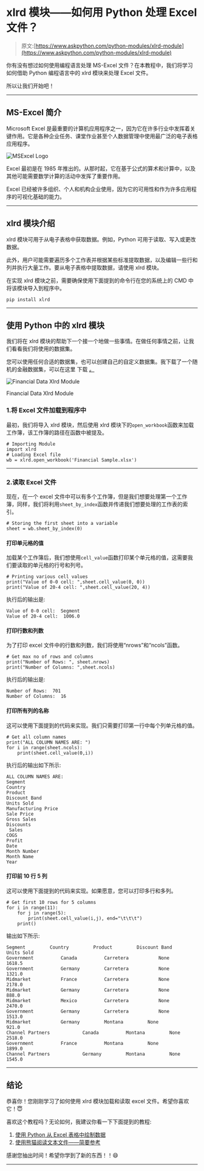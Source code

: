 # xlrd 模块——如何用 Python 处理 Excel 文件？

> 原文:[https://www.askpython.com/python-modules/xlrd-module](https://www.askpython.com/python-modules/xlrd-module)

你有没有想过如何使用编程语言处理 MS-Excel 文件？在本教程中，我们将学习如何借助 Python 编程语言中的 xlrd 模块来处理 Excel 文件。

所以让我们开始吧！

* * *

## **MS-Excel 简介**

Microsoft Excel 是最重要的计算机应用程序之一，因为它在许多行业中发挥着关键作用。它是各种企业任务、课堂作业甚至个人数据管理中使用最广泛的电子表格应用程序。

![MSExcel Logo](../Images/d59e7a65dca91df5d988fe51305b5f89.png)

Excel 最初是在 1985 年推出的。从那时起，它在基于公式的算术和计算中，以及其他可能需要数学计算的活动中发挥了重要作用。

Excel 已经被许多组织、个人和机构企业使用，因为它的可用性和作为许多应用程序的可视化基础的能力。

* * *

## **xlrd 模块介绍**

xlrd 模块可用于从电子表格中获取数据。例如，Python 可用于读取、写入或更改数据。

此外，用户可能需要遍历多个工作表并根据某些标准提取数据，以及编辑一些行和列并执行大量工作。要从电子表格中提取数据，请使用 xlrd 模块。

在实现 xlrd 模块之前，需要确保使用下面提到的命令行在您的系统上的 CMD 中将该模块导入到程序中。

```
pip install xlrd

```

* * *

## **使用 Python 中的 xlrd 模块**

我们将在 xlrd 模块的帮助下一个接一个地做一些事情。在做任何事情之前，让我们看看我们将使用的数据集。

您可以使用任何合适的数据集，也可以创建自己的自定义数据集。我下载了一个随机的金融数据集，可以在这里 下载 [*。*](https://www.google.com/url?sa=t&rct=j&q=&esrc=s&source=web&cd=&ved=2ahUKEwjM7Nz1w8nzAhUlqksFHaL_AaUQFnoECAMQAQ&url=https%3A%2F%2Fgo.microsoft.com%2Ffwlink%2F%3FLinkID%3D521962&usg=AOvVaw2vd06xWtIxQTTv-3KBpe8y)

![Financial Data Xlrd Module](../Images/c7ecf9aefa16ca6044c7807b20add683.png)

Financial Data Xlrd Module

### 1.**将 Excel 文件加载到程序中**

最初，我们将导入 xlrd 模块，然后使用 xlrd 模块下的`open_workbook`函数来加载工作簿，该工作簿的路径在函数中被提及。

```
# Importing Module
import xlrd
# Loading Excel file
wb = xlrd.open_workbook('Financial Sample.xlsx')

```

* * *

### 2.**读取 Excel 文件**

现在，在一个 excel 文件中可以有多个工作簿，但是我们想要处理第一个工作簿，同样，我们将利用`sheet_by_index`函数并传递我们想要处理的工作表的索引。

```
# Storing the first sheet into a variable
sheet = wb.sheet_by_index(0)

```

#### **打印单元格的值**

加载某个工作簿后，我们想使用`cell_value`函数打印某个单元格的值，这需要我们要读取的单元格的行号和列号。

```
# Printing various cell values
print("Value of 0-0 cell: ",sheet.cell_value(0, 0))
print("Value of 20-4 cell: ",sheet.cell_value(20, 4))

```

执行后的输出是:

```
Value of 0-0 cell:  Segment
Value of 20-4 cell:  1006.0

```

#### **打印行数和列数**

为了打印 excel 文件中的行数和列数，我们将使用“nrows”和“ncols”函数。

```
# Get max no of rows and columns
print("Number of Rows: ", sheet.nrows)
print("Number of Columns: ",sheet.ncols)

```

执行后的输出是:

```
Number of Rows:  701
Number of Columns:  16

```

#### **打印所有列的名称**

这可以使用下面提到的代码来实现。我们只需要打印第一行中每个列单元格的值。

```
# Get all column names
print("ALL COLUMN NAMES ARE: ")
for i in range(sheet.ncols):
    print(sheet.cell_value(0,i))

```

执行后的输出如下所示:

```
ALL COLUMN NAMES ARE: 
Segment
Country
Product
Discount Band
Units Sold
Manufacturing Price
Sale Price
Gross Sales
Discounts
 Sales
COGS
Profit
Date
Month Number
Month Name
Year

```

#### **打印前 10 行 5 列**

这可以使用下面提到的代码来实现。如果愿意，您可以打印多行和多列。

```
# Get first 10 rows for 5 columns
for i in range(11):
    for j in range(5):
        print(sheet.cell_value(i,j), end="\t\t\t")
    print()

```

输出如下所示:

```
Segment			Country			Product			Discount Band			Units Sold			
Government			Canada			Carretera			None			1618.5			
Government			Germany			Carretera			None			1321.0			
Midmarket			France			Carretera			None			2178.0			
Midmarket			Germany			Carretera			None			888.0			
Midmarket			Mexico			Carretera			None			2470.0			
Government			Germany			Carretera			None			1513.0			
Midmarket			Germany			Montana			None			921.0			
Channel Partners			Canada			Montana			None			2518.0			
Government			France			Montana			None			1899.0			
Channel Partners			Germany			Montana			None			1545.0	

```

* * *

## **结论**

恭喜你！您刚刚学习了如何使用 xlrd 模块加载和读取 excel 文件。希望你喜欢它！😇

喜欢这个教程吗？无论如何，我建议你看一下下面提到的教程:

1.  [使用 Python 从 Excel 表格中绘制数据](https://www.askpython.com/python/examples/plot-data-from-excel-sheet)
2.  [使用熊猫阅读文本文件——简要参考](https://www.askpython.com/python-modules/pandas/read-text-file-pandas)

感谢您抽出时间！希望你学到了新的东西！！😄

* * *